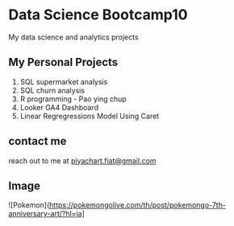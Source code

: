 # Data Science Bootcamp10
My data science and analytics projects

## My Personal Projects

1. SQL supermarket analysis
2. SQL churn analysis
3. R programming - Pao ying chup
4. Looker GA4 Dashboard
5. Linear Regregressions Model Using Caret

## contact me
reach out to me at piyachart.fiat@gmail.com

## Image
![Pokemon](https://pokemongolive.com/th/post/pokemongo-7th-anniversary-art/?hl=ja]

